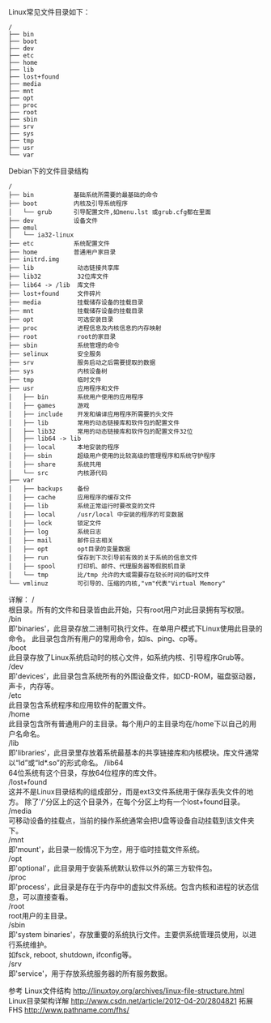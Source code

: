 Linux常见文件目录如下：

```text
/
├── bin
├── boot
├── dev
├── etc
├── home
├── lib
├── lost+found
├── media
├── mnt
├── opt
├── proc
├── root
├── sbin
├── srv
├── sys
├── tmp
├── usr
└── var
```

Debian下的文件目录结构

```text
/
├── bin           基础系统所需要的最基础的命令
├── boot          内核及引导系统程序
│   └── grub      引导配置文件,如menu.lst 或grub.cfg都在里面
├── dev           设备文件
├── emul         
│   └── ia32-linux
├── etc           系统配置文件
├── home          普通用户家目录
├── initrd.img   
├── lib            动态链接共享库
├── lib32          32位库文件
├── lib64 -> /lib  库文件
├── lost+found     文件碎片
├── media          挂载储存设备的挂载目录
├── mnt            挂载储存设备的挂载目录
├── opt            可选安装目录
├── proc           进程信息及内核信息的内存映射
├── root           root的家目录
├── sbin           系统管理的命令
├── selinux        安全服务
├── srv            服务启动之后需要提取的数据
├── sys            内核设备树
├── tmp            临时文件
├── usr            应用程序和文件
│   ├── bin        系统用户使用的应用程序
│   ├── games      游戏
│   ├── include    开发和编译应用程序所需要的头文件 
│   ├── lib        常用的动态链接库和软件包的配置文件
│   ├── lib32      常用的动态链接库和软件包的配置文件32位
│   ├── lib64 -> lib
│   ├── local      本地安装的程序
│   ├── sbin       超级用户使用的比较高级的管理程序和系统守护程序
│   ├── share      系统共用
│   └── src        内核源代码
├── var
│   ├── backups    备份
│   ├── cache      应用程序的缓存文件
│   ├── lib        系统正常运行时要改变的文件
│   ├── local      /usr/local 中安装的程序的可变数据
│   ├── lock       锁定文件
│   ├── log        系统日志
│   ├── mail       邮件日志相关
│   ├── opt        opt目录的变量数据
│   ├── run        保存到下次引导前有效的关于系统的信息文件
│   ├── spool      打印机、邮件、代理服务器等假脱机目录
│   └── tmp        比/tmp 允许的大或需要存在较长时间的临时文件
└── vmlinuz        可引导的、压缩的内核,"vm"代表"Virtual Memory"
```

详解：
/  
    根目录。所有的文件和目录皆由此开始，只有root用户对此目录拥有写权限。  
/bin  
    即'binaries'，此目录存放二进制可执行文件。在单用户模式下Linux使用此目录的命令。
    此目录包含所有用户的常用命令，如ls、ping、cp等。  
/boot  
    此目录存放了Linux系统启动时的核心文件，如系统内核、引导程序Grub等。
/dev  
    即'devices'，此目录包含系统所有的外围设备文件，如CD-ROM，磁盘驱动器，声卡，内存等。  
/etc  
    此目录包含系统程序和应用软件的配置文件。  
/home  
    此目录包含所有普通用户的主目录。每个用户的主目录均在/home下以自己的用户名命名。  
/lib  
    即'libraries'，此目录里存放着系统最基本的共享链接库和内核模块。库文件通常以“ld”或“ld*.so”的形式命名。
/lib64  
    64位系统有这个目录，存放64位程序的库文件。  
/lost+found  
    这并不是Linux目录结构的组成部分，而是ext3文件系统用于保存丢失文件的地方。
    除了'/'分区上的这个目录外，在每个分区上均有一个lost+found目录。  
/media  
    可移动设备的挂载点，当前的操作系统通常会把U盘等设备自动挂载到该文件夹下。  
/mnt  
    即'mount'，此目录一般情况下为空，用于临时挂载文件系统。  
/opt  
    即'optional'，此目录用于安装系统默认软件以外的第三方软件包。  
/proc  
    即'process'，此目录是存在于内存中的虚拟文件系统。包含内核和进程的状态信息，可以直接查看。  
/root  
    root用户的主目录。  
/sbin  
    即'system binaries'，存放重要的系统执行文件。主要供系统管理员使用，以进行系统维护。  
    如fsck, reboot, shutdown, ifconfig等。  
/srv  
    即'service'，用于存放系统服务器的所有服务数据。



参考
Linux文件结构 http://linuxtoy.org/archives/linux-file-structure.html 
Linux目录架构详解 http://www.csdn.net/article/2012-04-20/2804821 
拓展
FHS http://www.pathname.com/fhs/ 
